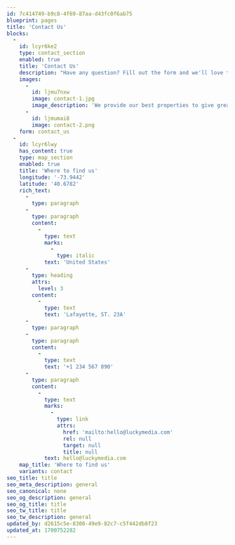 ```yaml
---
id: 7c414749-b9c8-4f69-87aa-d43fc0f6ab75
blueprint: pages
title: 'Contact Us'
blocks:
  -
    id: lcyr6ke2
    type: contact_section
    enabled: true
    title: 'Contact Us'
    description: "Have any question? Fill out the form and we'll love to hear, we'll in touch shortly"
    images:
      -
        id: ljmu7nxw
        image: contact-1.jpg
        image_description: 'We provide our best properties to give great services possible'
      -
        id: ljmumai8
        image: contact-2.png
    form: contact_us
  -
    id: lcyr6lwy
    has_content: true
    type: map_section
    enabled: true
    title: 'Where to find us'
    longitude: '-73.9442'
    latitude: '40.6782'
    rich_text:
      -
        type: paragraph
      -
        type: paragraph
        content:
          -
            type: text
            marks:
              -
                type: italic
            text: 'United States'
      -
        type: heading
        attrs:
          level: 3
        content:
          -
            type: text
            text: 'Lafayette, ST. 23A'
      -
        type: paragraph
      -
        type: paragraph
        content:
          -
            type: text
            text: '+1 234 567 890'
      -
        type: paragraph
        content:
          -
            type: text
            marks:
              -
                type: link
                attrs:
                  href: 'mailto:hello@luckymedia.com'
                  rel: null
                  target: null
                  title: null
            text: hello@luckymedia.com
    map_title: 'Where to find us'
    variants: contact
seo_title: title
seo_meta_description: general
seo_canonical: none
seo_og_description: general
seo_og_title: title
seo_tw_title: title
seo_tw_description: general
updated_by: d2615c5e-8300-49e9-82c7-c5f442db8f23
updated_at: 1700752282
---
```

